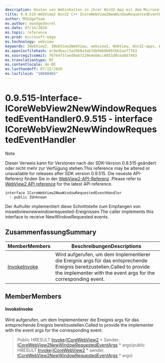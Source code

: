 ```yaml
---
description: Hosten von Webinhalten in ihrer Win32-App mit dem Microsoft Edge WebView2-Steuerelement
title: 0.9.515-WebView2 Win32 C++ ICoreWebView2NewWindowRequestedEventHandler
author: MSEdgeTeam
ms.author: msedgedevrel
ms.date: 07/14/2020
ms.topic: reference
ms.prod: microsoft-edge
ms.technology: webview
keywords: IWebView2, IWebView2WebView, webview2, WebView, Win32-apps, Win32, Edge, ICoreWebView2, ICoreWebView2Controller, Browser-Steuerelement, Edge-HTML
ms.openlocfilehash: ec9edbacc3a2968a3ab7db94b8b05fbb2aaf7763
ms.sourcegitcommit: f6764f57aed9ab7229e4eb6cc8851d0cea667403
ms.translationtype: MT
ms.contentlocale: de-DE
ms.lasthandoff: 07/15/2020
ms.locfileid: "10880465"
---
```

# <span data-ttu-id="b597f-104">0.9.515-Interface-ICoreWebView2NewWindowRequestedEventHandler</span><span class="sxs-lookup"><span data-stu-id="b597f-104">0.9.515 - interface ICoreWebView2NewWindowRequestedEventHandler</span></span> 

> [!NOTE]
> <span data-ttu-id="b597f-105">Dieser Verweis kann für Versionen nach der SDK-Version 0.9.515 geändert oder nicht mehr zur Verfügung stehen.</span><span class="sxs-lookup"><span data-stu-id="b597f-105">This reference may be altered or unavailable for releases after SDK version 0.9.515.</span></span> <span data-ttu-id="b597f-106">Die neueste API-Referenz finden Sie in der [WebView2-API-Referenz](../../../webview2-api-reference.md) .</span><span class="sxs-lookup"><span data-stu-id="b597f-106">Please refer to [WebView2 API reference](../../../webview2-api-reference.md) for the latest API reference.</span></span>

```
interface ICoreWebView2NewWindowRequestedEventHandler
  : public IUnknown
```

<span data-ttu-id="b597f-107">Der Aufrufer implementiert diese Schnittstelle zum Empfangen von mswebviewnewwindowrequested-Ereignissen.</span><span class="sxs-lookup"><span data-stu-id="b597f-107">The caller implements this interface to receive NewWindowRequested events.</span></span>

## <span data-ttu-id="b597f-108">Zusammenfassung</span><span class="sxs-lookup"><span data-stu-id="b597f-108">Summary</span></span>

 <span data-ttu-id="b597f-109">Member</span><span class="sxs-lookup"><span data-stu-id="b597f-109">Members</span></span>                        | <span data-ttu-id="b597f-110">Beschreibungen</span><span class="sxs-lookup"><span data-stu-id="b597f-110">Descriptions</span></span>
--------------------------------|---------------------------------------------
[<span data-ttu-id="b597f-111">Invoke</span><span class="sxs-lookup"><span data-stu-id="b597f-111">Invoke</span></span>](#invoke) | <span data-ttu-id="b597f-112">Wird aufgerufen, um dem Implementierer die Ereignis args für das entsprechende Ereignis bereitzustellen.</span><span class="sxs-lookup"><span data-stu-id="b597f-112">Called to provide the implementer with the event args for the corresponding event.</span></span>

## <span data-ttu-id="b597f-113">Member</span><span class="sxs-lookup"><span data-stu-id="b597f-113">Members</span></span>

#### <span data-ttu-id="b597f-114">Invoke</span><span class="sxs-lookup"><span data-stu-id="b597f-114">Invoke</span></span> 

<span data-ttu-id="b597f-115">Wird aufgerufen, um dem Implementierer die Ereignis args für das entsprechende Ereignis bereitzustellen.</span><span class="sxs-lookup"><span data-stu-id="b597f-115">Called to provide the implementer with the event args for the corresponding event.</span></span>

> <span data-ttu-id="b597f-116">Public HRESULT [Invoke](#invoke)([ICoreWebView2](icorewebview2.md) \* Sender; [ICoreWebView2NewWindowRequestedEventArgs](icorewebview2newwindowrequestedeventargs.md) \* args)</span><span class="sxs-lookup"><span data-stu-id="b597f-116">public HRESULT [Invoke](#invoke)([ICoreWebView2](icorewebview2.md) \* sender, [ICoreWebView2NewWindowRequestedEventArgs](icorewebview2newwindowrequestedeventargs.md) \* args)</span></span>

